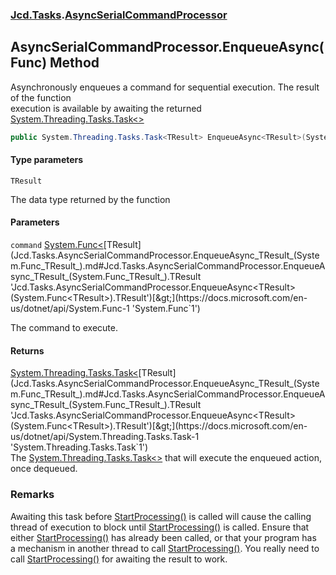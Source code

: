 ### [Jcd.Tasks](Jcd.Tasks.md 'Jcd.Tasks').[AsyncSerialCommandProcessor](Jcd.Tasks.AsyncSerialCommandProcessor.md 'Jcd.Tasks.AsyncSerialCommandProcessor')

## AsyncSerialCommandProcessor.EnqueueAsync<TResult>(Func<TResult>) Method

Asynchronously enqueues a command for sequential execution. The result of the function  
execution is available by awaiting the returned [System.Threading.Tasks.Task&lt;&gt;](https://docs.microsoft.com/en-us/dotnet/api/System.Threading.Tasks.Task-1 'System.Threading.Tasks.Task`1')

```csharp
public System.Threading.Tasks.Task<TResult> EnqueueAsync<TResult>(System.Func<TResult> command);
```
#### Type parameters

<a name='Jcd.Tasks.AsyncSerialCommandProcessor.EnqueueAsync_TResult_(System.Func_TResult_).TResult'></a>

`TResult`

The data type returned by the function
#### Parameters

<a name='Jcd.Tasks.AsyncSerialCommandProcessor.EnqueueAsync_TResult_(System.Func_TResult_).command'></a>

`command` [System.Func&lt;](https://docs.microsoft.com/en-us/dotnet/api/System.Func-1 'System.Func`1')[TResult](Jcd.Tasks.AsyncSerialCommandProcessor.EnqueueAsync_TResult_(System.Func_TResult_).md#Jcd.Tasks.AsyncSerialCommandProcessor.EnqueueAsync_TResult_(System.Func_TResult_).TResult 'Jcd.Tasks.AsyncSerialCommandProcessor.EnqueueAsync<TResult>(System.Func<TResult>).TResult')[&gt;](https://docs.microsoft.com/en-us/dotnet/api/System.Func-1 'System.Func`1')

The command to execute.

#### Returns
[System.Threading.Tasks.Task&lt;](https://docs.microsoft.com/en-us/dotnet/api/System.Threading.Tasks.Task-1 'System.Threading.Tasks.Task`1')[TResult](Jcd.Tasks.AsyncSerialCommandProcessor.EnqueueAsync_TResult_(System.Func_TResult_).md#Jcd.Tasks.AsyncSerialCommandProcessor.EnqueueAsync_TResult_(System.Func_TResult_).TResult 'Jcd.Tasks.AsyncSerialCommandProcessor.EnqueueAsync<TResult>(System.Func<TResult>).TResult')[&gt;](https://docs.microsoft.com/en-us/dotnet/api/System.Threading.Tasks.Task-1 'System.Threading.Tasks.Task`1')  
The [System.Threading.Tasks.Task&lt;&gt;](https://docs.microsoft.com/en-us/dotnet/api/System.Threading.Tasks.Task-1 'System.Threading.Tasks.Task`1') that will execute the enqueued action, once dequeued.

### Remarks
Awaiting this task before [StartProcessing()](Jcd.Tasks.AsyncSerialCommandProcessor.StartProcessing().md 'Jcd.Tasks.AsyncSerialCommandProcessor.StartProcessing()') is called will cause the calling  
thread of execution to block until [StartProcessing()](Jcd.Tasks.AsyncSerialCommandProcessor.StartProcessing().md 'Jcd.Tasks.AsyncSerialCommandProcessor.StartProcessing()') is called. Ensure that  
either [StartProcessing()](Jcd.Tasks.AsyncSerialCommandProcessor.StartProcessing().md 'Jcd.Tasks.AsyncSerialCommandProcessor.StartProcessing()') has already been called, or that your program has  
a mechanism in another thread to call [StartProcessing()](Jcd.Tasks.AsyncSerialCommandProcessor.StartProcessing().md 'Jcd.Tasks.AsyncSerialCommandProcessor.StartProcessing()'). You really need to  
call [StartProcessing()](Jcd.Tasks.AsyncSerialCommandProcessor.StartProcessing().md 'Jcd.Tasks.AsyncSerialCommandProcessor.StartProcessing()') for awaiting the result to work.